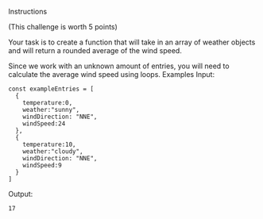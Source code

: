 
Instructions

(This challenge is worth 5 points)

Your task is to create a function that will take in an array of weather objects and will return a rounded average of the wind speed.

Since we work with an unknown amount of entries, you will need to calculate the average wind speed using loops.
Examples
Input:


    const exampleEntries = [
      { 
        temperature:0, 
        weather:"sunny", 
        windDirection: "NNE", 
        windSpeed:24
      },
      { 
        temperature:10, 
        weather:"cloudy", 
        windDirection: "NNE", 
        windSpeed:9 
      }
    ] 
    

Output:


    17
    

